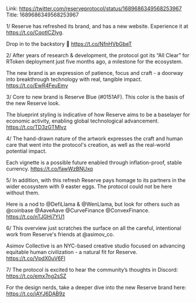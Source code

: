 Link:  https://twitter.com/reserveprotocol/status/1689686349568253967
Title: 1689686349568253967

1/
Reserve has refreshed its brand, and has a new website. Experience it at https://t.co/CqotlCZIyg.

Drop in to the backstory 🧵 https://t.co/NfnHVbGbeT

2/
After years of research &amp; development, the protocol got its “All Clear” for RToken deployment just five months ago, a milestone for the ecosystem.

The new brand is an expression of patience, focus and craft - a doorway into breakthrough technology with real, tangible impact. https://t.co/EwR4FeuEmy

3/
Core to new brand is Reserve Blue (#0151AF). This color is the basis of the new Reserve look.

The blueprint styling is indicative of how Reserve aims to be a baselayer for economic activity, enabling global technological advancement. https://t.co/TD3zGTMlvz

4/
The hand-drawn nature of the artwork expresses the craft and human care that went into the protocol's creation, as well as the real-world potential impact.

Each vignette is a possible future enabled through inflation-proof, stable currency. https://t.co/fawWzBNUxq

5/
In addition, with this refresh Reserve pays homage to its partners in the wider ecosystem with 9 easter eggs. The protocol could not be here without them.

Here is a nod to @DefiLlama &amp; @WenLlama, but look for others such as @coinbase @AaveAave @CurveFinance @ConvexFinance. https://t.co/nTJGHi7YU1

6/
This overview just scratches the surface on all the careful, intentional work from Reserve's friends at @asimov_co.

Asimov Collective is an NYC-based creative studio focused on advancing equitable human civilization - a natural fit for Reserve. https://t.co/VpdX0uV6Fl

7/
The protocol is excited to hear the community’s thoughts in Discord: https://t.co/emx7ng2sSZ

For the design nerds, take a deeper dive into the new Reserve brand here:  https://t.co/jAYJ6DAB9z